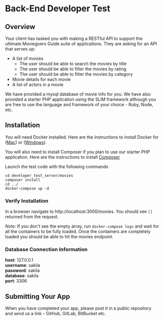 # Back-End Developer Test

## Overview
Your client has tasked you with making a RESTful API to support the ultimate Moviegoers Guide suite of applications.
They are asking for an API that serves up:

* A list of movies
  * The user should be able to search the movies by title
  * The user should be able to filter the movies by rating
  * The user should be able to filter the movies by category
* Movie details for each movie
* A list of actors in a movie

We have provided a mysql database of movie info for you.
We have also provided a starter PHP application using the SLIM framework although you are free to use the language and framework of your choice - Ruby, Node, etc.

## Installation

You will need Docker installed.
Here are the instructions to install Docker for ([Mac](https://docs.docker.com/docker-for-mac/install/)) or ([Windows](https://docs.docker.com/docker-for-windows/install/)).

You will also need to install Composer if you plan to use our starter PHP application.
Here are the instructions to install [Composer](https://getcomposer.org/download)

Launch the test code with the following commands

```
cd developer_test_server/movies
composer install
cd ../
docker-compose up -d
```

### Verify Installation

In a browser navigate to http://localhost:3000/movies. You should see ```[]``` returned from the request.

_Note_: If you don't see the empty array, run ```docker-compose logs``` and wait for all the containers to be fully loaded. Once the containers are completely loaded you should be able to hit the movies endpoint.

### Database Connection Information

__host__: 127.0.0.1<br />
__username__: sakila<br />
__password__: sakila<br />
__database__: sakila<br />
__port__: 3306

## Submitting Your App
When you have completed your app, please post it in a public repository and send us a link - GitHub, GitLab, BitBucket etc.
